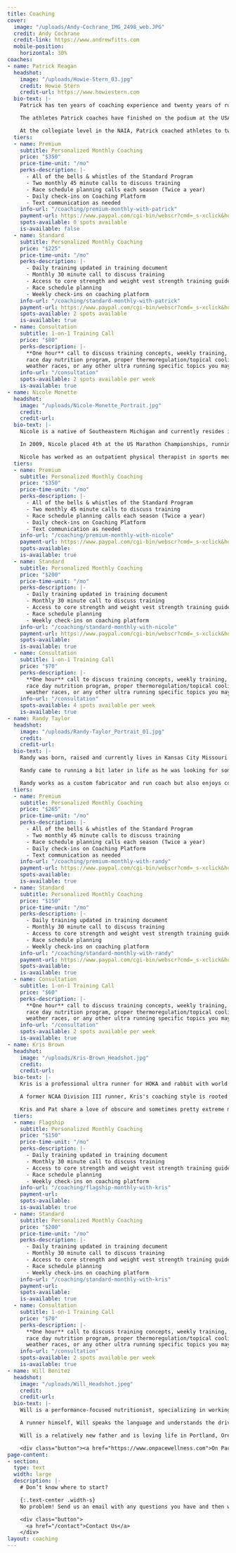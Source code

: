 ```yaml
---
title: Coaching
cover:
  image: "/uploads/Andy-Cochrane_IMG_2498_web.JPG"
  credit: Andy Cochrane
  credit-link: https://www.andrewfitts.com
  mobile-position:
    horizontal: 30%
coaches:
- name: Patrick Reagan
  headshot:
    image: "/uploads/Howie-Stern_03.jpg"
    credit: Howie Stern
    credit-url: https://www.howiestern.com
  bio-text: |-
    Patrick has ten years of coaching experience and twenty years of running experience. He began coaching endurance athletes in 2011 at the collegiate level, and served as a head cross country and track coach from 2012-2019 in the NAIA. In 2016, Patrick started coaching ultrarunners to guide them towards accomplishing their goals.

    The athletes Patrick coaches have finished on the podium at the USATF 100 Mile Road National Championships, Yeti 100, Ultravasan, and the Javelina Jundred. He has also coached athletes to finishes at Western States 100, UTMB, Comrades, and Hardrock 100.

    At the collegiate level in the NAIA, Patrick coached athletes to twelve All-American awards, including three national runner-up finishes. He also coached ten cross country conference championships teams and was named the USTFCCCA Cross Country Southeastern Coach of the Year.
  tiers:
  - name: Premium
    subtitle: Personalized Monthly Coaching
    price: "$350"
    price-time-unit: "/mo"
    perks-description: |-
      - All of the bells & whistles of the Standard Program
      - Two monthly 45 minute calls to discuss training
      - Race schedule planning calls each season (Twice a year)
      - Daily check-ins on Coaching Platform
      - Text communication as needed
    info-url: "/coaching/premium-monthly-with-patrick"
    payment-url: https://www.paypal.com/cgi-bin/webscr?cmd=_s-xclick&hosted_button_id=Y9X4LVFG3GDK8
    spots-available: 0 spots available
    is-available: false
  - name: Standard
    subtitle: Personalized Monthly Coaching
    price: "$225"
    price-time-unit: "/mo"
    perks-description: |-
      - Daily training updated in training document
      - Monthly 30 minute call to discuss training
      - Access to core strength and weight vest strength training guides
      - Race schedule planning
      - Weekly check-ins on coaching platform
    info-url: "/coaching/standard-monthly-with-patrick"
    payment-url: https://www.paypal.com/cgi-bin/webscr?cmd=_s-xclick&hosted_button_id=WCMJ8RMZ6JS2W
    spots-available: 2 spots available
    is-available: true
  - name: Consultation
    subtitle: 1-on-1 Training Call
    price: "$80"
    perks-description: |-
      **One hour** call to discuss training concepts, weekly training, race schedule,
      race day nutrition program, proper thermoregulation/topical cooling for hot
      weather races, or any other ultra running specific topics you may have.
    info-url: "/consultation"
    spots-available: 2 spots available per week
    is-available: true
- name: Nicole Monette
  headshot:
    image: "/uploads/Nicole-Monette_Portrait.jpg"
    credit: 
    credit-url: 
  bio-text: |-
    Nicole is a native of Southeastern Michigan and currently resides in Brandon, Michigan with her husband, Patrick, and their three children: Peter, Jacob, and Madelyn. She attended Indiana University of Pennsylvania, earning a B.S. in exercise science, while also competing in cross country and track and field. She then went on to Slippery Rock University, earning a Doctorate of Physical Therapy. She currently runs ultramarathons for Hoka One One.

    In 2009, Nicole placed 4th at the US Marathon Championships, running 2:35:09, qualifying for the Olympic track and field trials. In 2017 she started competing in both trail and road ultramarathon distances, with notable performances including 3rd at the 2017 Ice Age 50k, 1st place at the 2018 Tunnel Hill 50 mile, and 1st place with a course record at the 2020 Yeti 100 mile. In 2021 Nicole placed second at the Hoka One One Carbon X 100k event, running 7:43:09 and becoming the 9th fastest US women of all-time in that event.

    Nicole has worked as an outpatient physical therapist in sports medicine and orthopedics for over ten years, and when not running, working, or coaching enjoys spending time with her young family exploring the outdoors.
  tiers:
  - name: Premium
    subtitle: Personalized Monthly Coaching
    price: "$350"
    price-time-unit: "/mo"
    perks-description: |-
      - All of the bells & whistles of the Standard Program
      - Two monthly 45 minute calls to discuss training
      - Race schedule planning calls each season (Twice a year)
      - Daily check-ins on Coaching Platform
      - Text communication as needed
    info-url: "/coaching/premium-monthly-with-nicole"
    payment-url: https://www.paypal.com/cgi-bin/webscr?cmd=_s-xclick&hosted_button_id=RCLCXRYMB6YD6
    spots-available: 
    is-available: true
  - name: Standard
    subtitle: Personalized Monthly Coaching
    price: "$200"
    price-time-unit: "/mo"
    perks-description: |-
      - Daily training updated in training document
      - Monthly 30 minute call to discuss training
      - Access to core strength and weight vest strength training guides
      - Race schedule planning
      - Weekly check-ins on coaching platform
    info-url: "/coaching/standard-monthly-with-nicole"
    payment-url: https://www.paypal.com/cgi-bin/webscr?cmd=_s-xclick&hosted_button_id=WDTUXTKLQ8PPQ
    spots-available: 
    is-available: true
  - name: Consultation
    subtitle: 1-on-1 Training Call
    price: "$70"
    perks-description: |-
      **One hour** call to discuss training concepts, weekly training, race schedule,
      race day nutrition program, proper thermoregulation/topical cooling for hot
      weather races, or any other ultra running specific topics you may have.
    info-url: "/consultation"
    spots-available: 4 spots available per week
    is-available: true
- name: Randy Taylor
  headshot:
    image: "/uploads/Randy-Taylor_Portrait_01.jpg"
    credit: 
    credit-url: 
  bio-text: |-
    Randy was born, raised and currently lives in Kansas City Missouri with his wife Briana and their three children: Leila, Levi and Lincoln. He attended the University of Central Missouri, and although nearly graduated as a physical education major he switched at the last second and finished with a BS in Business Management. Through high school and college Randy was a dedicated wrestler which led to his love for sport, training and coaching. Post college he has coached wrestling at many different levels for 10+ years and knows he wants coaching to be a part of his life for the long haul.

    Randy came to running a bit later in life as he was looking for something to re-dedicate his own fitness journey to. Thinking he would be a one and done marathon runner he quickly fell in love with distance, challenging himself and the running community. This led to a quick progression into the ultra distances where he has been a top 10 finisher at Javelina 100 twice (2020 and 2021), put down a 3:35 50k PB, a 6:07 50 mile PB and has ran many other marathons and ultras. Combining his love for coaching and running has been a natural progression and something that is truly a dream job!

    Randy works as a custom fabricator and run coach but also enjoys cooking, traveling, camping, rock climbing and pretty much anything else he can do outdoors with his family.
  tiers:
  - name: Premium
    subtitle: Personalized Monthly Coaching
    price: "$265"
    price-time-unit: "/mo"
    perks-description: |-
      - All of the bells & whistles of the Standard Program
      - Two monthly 45 minute calls to discuss training
      - Race schedule planning calls each season (Twice a year)
      - Daily check-ins on Coaching Platform
      - Text communication as needed
    info-url: "/coaching/premium-monthly-with-randy"
    payment-url: https://www.paypal.com/cgi-bin/webscr?cmd=_s-xclick&hosted_button_id=SGDT3XPD78E98
    spots-available: 
    is-available: true
  - name: Standard
    subtitle: Personalized Monthly Coaching
    price: "$150"
    price-time-unit: "/mo"
    perks-description: |-
      - Daily training updated in training document
      - Monthly 30 minute call to discuss training
      - Access to core strength and weight vest strength training guides
      - Race schedule planning
      - Weekly check-ins on coaching platform
    info-url: "/coaching/standard-monthly-with-randy"
    payment-url: https://www.paypal.com/cgi-bin/webscr?cmd=_s-xclick&hosted_button_id=M3MT89E7X6D6J
    spots-available: 
    is-available: true
  - name: Consultation
    subtitle: 1-on-1 Training Call
    price: "$60"
    perks-description: |-
      **One hour** call to discuss training concepts, weekly training, race schedule,
      race day nutrition program, proper thermoregulation/topical cooling for hot
      weather races, or any other ultra running specific topics you may have.
    info-url: "/consultation"
    spots-available: 2 spots available per week
    is-available: true
- name: Kris Brown
  headshot:
    image: "/uploads/Kris-Brown_Headshot.jpg"
    credit: 
    credit-url: 
  bio-text: |-
    Kris is a professional ultra runner for HOKA and rabbit with world class performances ranging from 50k to 100 miles on both trails and road. An athlete who prides himself on his versatility, he can often be found racing local 5ks, uphill races, downhill races, and the occasional beer mile. He also spent two years as a professional obstacle course racer, but that's another story.

    A former NCAA Division III runner, Kris's coaching style is rooted in his experience as a collegiate athlete, but accented heavily by the more free-form training style typical of ultrarunners. He has helped numerous runners finish their first ultras, and has coached athletes to PRs at just about every distance.

    Kris and Pat share a love of obscure and sometimes pretty extreme music, and while he tries not to be pretentious about it, he's also pretty knowledgeable about wine, beer, and fine dining. In fact, he used to own a restaurant, and insanely enough, despite that failure he still dreams of opening another one.
  tiers:
  - name: Flagship
    subtitle: Personalized Monthly Coaching
    price: "$150"
    price-time-unit: "/mo"
    perks-description: |-
      - Daily training updated in training document
      - Monthly 30 minute call to discuss training
      - Access to core strength and weight vest strength training guides
      - Race schedule planning
      - Weekly check-ins on coaching platform
    info-url: "/coaching/flagship-monthly-with-kris"
    payment-url: 
    spots-available: 
    is-available: true
  - name: Standard
    subtitle: Personalized Monthly Coaching
    price: "$200"
    price-time-unit: "/mo"
    perks-description: |-
      - Daily training updated in training document
      - Monthly 30 minute call to discuss training
      - Access to core strength and weight vest strength training guides
      - Race schedule planning
      - Weekly check-ins on coaching platform
    info-url: "/coaching/standard-monthly-with-kris"
    payment-url: 
    spots-available: 
    is-available: true
  - name: Consultation
    subtitle: 1-on-1 Training Call
    price: "$70"
    perks-description: |-
      **One hour** call to discuss training concepts, weekly training, race schedule,
      race day nutrition program, proper thermoregulation/topical cooling for hot
      weather races, or any other ultra running specific topics you may have.
    info-url: "/consultation"
    spots-available: 2 spots available per week
    is-available: true
- name: Will Benitez
  headshot:
    image: "/uploads/Will_Headshot.jpeg"
    credit: 
    credit-url: 
  bio-text: |-
    Will is a performance-focused nutritionist, specializing in working with runners to help them increase their performance potential, improve their recovery, and remain injury-free (as best as possible). Optimizing nutrition takes time and habits need to form, so Will guides his clients through a process he designed that helps to work in nutrition changes on a weekly basis and is meant to sustain the nutrition work that is taking place.

    A runner himself, Will speaks the language and understands the drive, barriers, and the nutritional demands and needs of runners. He works with elite runners (including some of the top names in pro ultrarunning), those who are training for their first endurance race, and everyone in between. In other words, whether you are a front-pack runner, mid-pack runner, or back-of-the-pack finisher, your nutrition matters all the same and Will can help you optimize so you can get to that start line as well as that finish line.

    Will is a relatively new father and is loving life in Portland, Oregon with his fancy doctor wife, his two dogs, two cats, and plenty of doug firs. When he's not running or working with clients, he is playing soccer, hiking, attending local plays, or Facetiming with the rest of his family in New Jersey.

    <div class="button"><a href="https://www.onpacewellness.com">On Pace Wellness</a></div>
page-content:
- section: 
  type: text
  width: large
  description: |-
    # Don’t know where to start?

    {:.text-center .width-s}
    No problem! Send us an email with any questions you have and then we can determine what’s the best fit for you.

    <div class="button">
      <a href="/contact">Contact Us</a>
    </div>
layout: coaching
---
```



